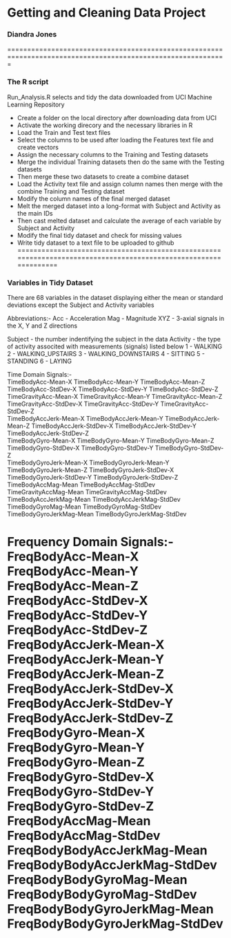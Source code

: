 # Getting and Cleaning Data Project
### Diandra Jones
=============================================================================================================

### The R script
Run_Analysis.R selects and tidy the data downloaded from UCI Machine Learning Repository

- Create a folder on the local directory after downloading data from UCI
- Activate the working direcory and the necessary libraries in R
- Load the Train and Test text files
- Select the columns to be used after loading the Features text file and create vectors
- Assign the necessary columns to the Training  and Testing datasets 
- Merge the individual Training datasets then do the same with the Testing datasets
- Then merge these two datasets to create a combine dataset
- Load the Activity text file and assign column names then merge with the combine Training and Testing dataset
- Modify the column names of the final merged dataset
- Melt the merged dataset into a long-format with Subject and Activity as the main IDs
- Then cast melted dataset and calculate the average of each variable by Subject and Activity
- Modify the final tidy dataset and check for missing values
- Write tidy dataset to a text file to be uploaded to github
================================================================================================================

### Variables in Tidy Dataset
There are 68 variables in the dataset displaying either the mean or standard deviations except
the Subject and Activity variables

Abbreviations:-
Acc - Acceleration
Mag - Magnitude
XYZ - 3-axial signals in the X, Y and Z directions

Subject - the number indentifying the subject in the data
Activity - the type of activity associted with measurements (signals) listed below
  1 - WALKING
  2 - WALKING_UPSTAIRS
  3 - WALKING_DOWNSTAIRS
  4 - SITTING
  5 - STANDING
  6 - LAYING


Time Domain Signals:-          	
TimeBodyAcc-Mean-X		TimeBodyAcc-Mean-Y		TimeBodyAcc-Mean-Z
TimeBodyAcc-StdDev-X		TimeBodyAcc-StdDev-Y		TimeBodyAcc-StdDev-Z          
TimeGravityAcc-Mean-X		TimeGravityAcc-Mean-Y		TimeGravityAcc-Mean-Z
TimeGravityAcc-StdDev-X		TimeGravityAcc-StdDev-Y		TimeGravityAcc-StdDev-Z       
TimeBodyAccJerk-Mean-X         	TimeBodyAccJerk-Mean-Y		TimeBodyAccJerk-Mean-Z
TimeBodyAccJerk-StdDev-X	TimeBodyAccJerk-StdDev-Y	TimeBodyAccJerk-StdDev-Z      
TimeBodyGyro-Mean-X            	TimeBodyGyro-Mean-Y    		TimeBodyGyro-Mean-Z
TimeBodyGyro-StdDev-X         	TimeBodyGyro-StdDev-Y          	TimeBodyGyro-StdDev-Z         
TimeBodyGyroJerk-Mean-X		TimeBodyGyroJerk-Mean-Y       	TimeBodyGyroJerk-Mean-Z
TimeBodyGyroJerk-StdDev-X     	TimeBodyGyroJerk-StdDev-Y	TimeBodyGyroJerk-StdDev-Z    
TimeBodyAccMag-Mean 	        TimeBodyAccMag-StdDev         
TimeGravityAccMag-Mean		TimeGravityAccMag-StdDev      
TimeBodyAccJerkMag-Mean         TimeBodyAccJerkMag-StdDev     
TimeBodyGyroMag-Mean            TimeBodyGyroMag-StdDev        
TimeBodyGyroJerkMag-Mean       	TimeBodyGyroJerkMag-StdDev

Frequency Domain Signals:-    
FreqBodyAcc-Mean-X   		FreqBodyAcc-Mean-Y           	FreqBodyAcc-Mean-Z
FreqBodyAcc-StdDev-X          	FreqBodyAcc-StdDev-Y          	FreqBodyAcc-StdDev-Z          
FreqBodyAccJerk-Mean-X         	FreqBodyAccJerk-Mean-Y       	FreqBodyAccJerk-Mean-Z
FreqBodyAccJerk-StdDev-X      	FreqBodyAccJerk-StdDev-Y       	FreqBodyAccJerk-StdDev-Z      
FreqBodyGyro-Mean-X        	FreqBodyGyro-Mean-Y           	FreqBodyGyro-Mean-Z  
FreqBodyGyro-StdDev-X         	FreqBodyGyro-StdDev-Y          	FreqBodyGyro-StdDev-Z         
FreqBodyAccMag-Mean            	FreqBodyAccMag-StdDev  
FreqBodyBodyAccJerkMag-Mean    	FreqBodyBodyAccJerkMag-StdDev 
FreqBodyBodyGyroMag-Mean       	FreqBodyBodyGyroMag-StdDev 
FreqBodyBodyGyroJerkMag-Mean   	FreqBodyBodyGyroJerkMag-StdDev
================================================================================================================
